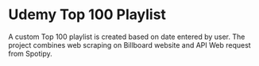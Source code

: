 # Udemy Top 100 Playlist 

A custom Top 100 playlist is created based on date entered by user. 
The project combines web scraping on Billboard website and API Web request from Spotipy. 


